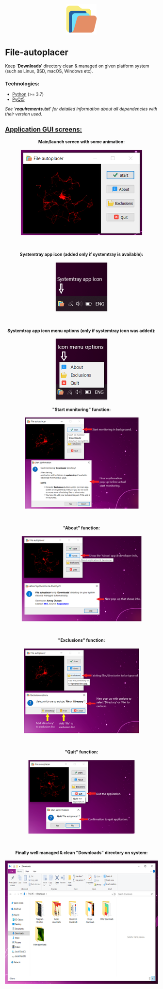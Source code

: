 <p align="center"><img src="icons/app_logo.png" width="100px" height="100px" /></p>

# File-autoplacer
Keep '**Downloads**' directory clean &amp; managed on given platform system (such as Linux, BSD, macOS, Windows etc).


### Technologies:
- [Python](https://www.python.org/) (>= 3.7)
- [PyQt5](https://pypi.org/project/PyQt5/)

*See '**requirements.txt**' for detailed information about all dependencies with their version used.*

<H2><U>Application GUI screens:</U></H2>
<H4 align="center">Main/launch screen with some animation:</H4>
<p align="center"><img src="AppScreens/Main_app.png" /></p>

<BR />
<H4 align="center">Systemtray app icon (added only if systemtray is available):</H4>
<p align="center"><img src="AppScreens/Systemtray_app_icon.png" /></p>

<BR />
<H4 align="center">Systemtray app icon menu options (only if systemtray icon was added):</H4>
<p align="center"><img src="AppScreens/Systemtray_icon_menu_options.png" /></p>

<H4 align="center">"Start monitoring" function:</H4>
<p align="center"><img src="AppScreens/Start_Function.png" width="375px" height="300px" /></p>

<BR />
<H4 align="center">"About" function:</H4>
<p align="center"><img src="AppScreens/About_Function.png" width="395px" height="280px" /></p>

<BR />
<H4 align="center">"Exclusions" function:</H4>
<p align="center"><img src="AppScreens/Exclusions_Function.png" width="380px" height="278px" /></p>

<BR />
<H4 align="center">"Quit" function:</H4>
<p align="center"><img src="AppScreens/Quit_Function.png" width="350px" height="241px" /></p>

<BR />
<H4 align="center">Finally well managed & clean "Downloads" directory on system:</H4>
<p align="center"><img src="AppScreens/Managed_downloads.png" width="680px" height="405px" /></p>
